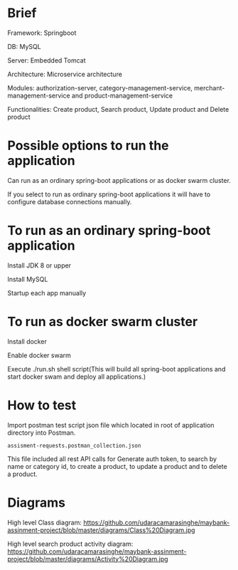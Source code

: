 # Brief

 Framework: Springboot
 
 DB: MySQL
 
 Server: Embedded Tomcat 
 
 Architecture: Microservice architecture
 
 Modules: authorization-server, category-management-service, merchant-management-service and product-management-service
 
 Functionalities: Create product, Search product, Update product and Delete product

# Possible options to run the application

Can run as an ordinary spring-boot applications or as docker swarm cluster.

If you select to run as ordinary spring-boot applications it will have to configure database connections manually. 

# To run as an ordinary spring-boot application

Install JDK 8 or upper

Install MySQL

Startup each app manually

# To run as docker swarm cluster

Install docker

Enable docker swarm

Execute ./run.sh shell script(This will build all spring-boot applications and start docker swam and deploy all applications.)

# How to test

Import postman test script json file which located in root of application directory into Postman.
   
	assisment-requests.postman_collection.json

This file included all rest API calls for Generate auth token, to search by name or category id, to create a product, to update a product and to delete a product.

# Diagrams

High level Class diagram: https://github.com/udaracamarasinghe/maybank-assinment-project/blob/master/diagrams/Class%20Diagram.jpg

High level search product activity diagram: https://github.com/udaracamarasinghe/maybank-assinment-project/blob/master/diagrams/Activity%20Diagram.jpg
